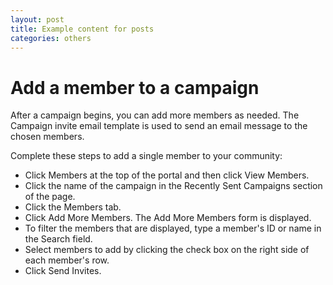 ```yaml
---
layout: post
title: Example content for posts  
categories: others
---
```


# Add a member to a campaign
After a campaign begins, you can add more members as needed. The Campaign invite email template is used to send an email message to the chosen members.

Complete these steps to add a single member to your community:

- Click Members at the top of the portal and then click View Members.
- Click the name of the campaign in the Recently Sent Campaigns section of the page.
- Click the Members tab.
- Click Add More Members. The Add More Members form is displayed.
- To filter the members that are displayed, type a member's ID or name in the Search field.
- Select members to add by clicking the check box on the right side of each member's row.
- Click Send Invites.
